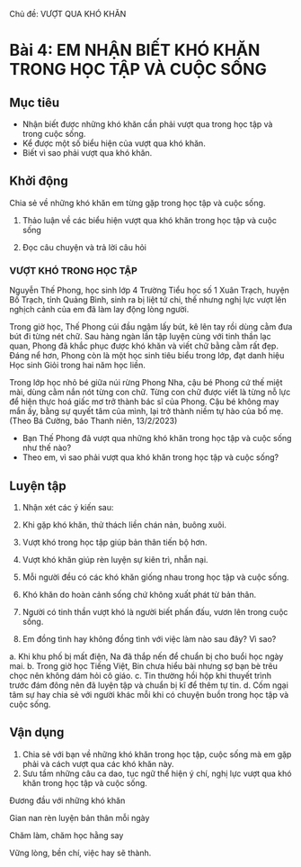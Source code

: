 Chủ đề: VƯỢT QUA KHÓ KHĂN

# Bài 4: EM NHẬN BIẾT KHÓ KHĂN TRONG HỌC TẬP VÀ CUỘC SỐNG

## Mục tiêu

- Nhận biết được những khó khăn cần phải vượt qua trong học tập và trong cuộc sống.
- Kể được một số biểu hiện của vượt qua khó khăn.
- Biết vì sao phải vượt qua khó khăn.

## Khởi động

Chia sẻ về những khó khăn em từng gặp trong học tập và cuộc sống.

1. Thảo luận về các biểu hiện vượt qua khó khăn trong học tập và cuộc sống

2. Đọc câu chuyện và trả lời câu hỏi

### VƯỢT KHÓ TRONG HỌC TẬP

Nguyễn Thế Phong, học sinh lớp 4 Trường Tiểu học số 1 Xuân Trạch, huyện Bố Trạch, tỉnh Quảng Bình, sinh ra bị liệt tứ chi, thế nhưng nghị lực vượt lên nghịch cảnh của em đã làm lay động lòng người.

Trong giờ học, Thế Phong cúi đầu ngậm lấy bút, kê lên tay rồi dùng cằm đưa bút đi từng nét chữ. Sau hàng ngàn lần tập luyện cùng với tinh thần lạc quan, Phong đã khắc phục được khó khăn và viết chữ bằng cằm rất đẹp. Đáng nể hơn, Phong còn là một học sinh tiêu biểu trong lớp, đạt danh hiệu Học sinh Giỏi trong hai năm học liền.

Trong lớp học nhỏ bé giữa núi rừng Phong Nha, cậu bé Phong cứ thế miệt mài, dùng cằm nắn nót từng con chữ. Từng con chữ được viết là từng nỗ lực để hiện thực hoá giấc mơ trở thành bác sĩ của Phong. Cậu bé không may mắn ấy, bằng sự quyết tâm của mình, lại trở thành niềm tự hào của bố mẹ.
(Theo Bá Cường, báo Thanh niên, 13/2/2023)

- Bạn Thế Phong đã vượt qua những khó khăn trong học tập và cuộc sống như thế nào?
- Theo em, vì sao phải vượt qua khó khăn trong học tập và cuộc sống?

## Luyện tập

1. Nhận xét các ý kiến sau:

1. Khi gặp khó khăn, thử thách liền chán nản, buông xuôi.
2. Vượt khó trong học tập giúp bản thân tiến bộ hơn.
3. Vượt khó khăn giúp rèn luyện sự kiên trì, nhẫn nại.
4. Mỗi người đều có các khó khăn giống nhau trong học tập và cuộc sống.
5. Khó khăn do hoàn cảnh sống chứ không xuất phát từ bản thân.
6. Người có tinh thần vượt khó là người biết phấn đấu, vươn lên trong cuộc sống.

2. Em đồng tình hay không đồng tình với việc làm nào sau đây? Vì sao?

a. Khi khu phố bị mất điện, Na đã thắp nến để chuẩn bị cho buổi học ngày mai.
b. Trong giờ học Tiếng Việt, Bin chưa hiểu bài nhưng sợ bạn bè trêu chọc nên không dám hỏi cô giáo.
c. Tin thường hồi hộp khi thuyết trình trước đám đông nên đã luyện tập và chuẩn bị kĩ để thêm tự tin.
d. Cốm ngại tâm sự hay chia sẻ với người khác mỗi khi có chuyện buồn trong học tập và cuộc sống.

## Vận dụng

1. Chia sẻ với bạn về những khó khăn trong học tập, cuộc sống mà em gặp phải và cách vượt qua các khó khăn này.
2. Sưu tầm những câu ca dao, tục ngữ thể hiện ý chí, nghị lực vượt qua khó khăn trong học tập và cuộc sống.

Đương đầu với những khó khăn

Gian nan rèn luyện bản thân mỗi ngày

Chăm làm, chăm học hằng say

Vững lòng, bền chí, việc hay sẽ thành.
